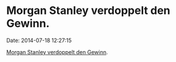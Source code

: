 Morgan Stanley verdoppelt den Gewinn.
=====================================

Date: 2014-07-18 12:27:15

[Morgan Stanley verdoppelt den
Gewinn](http://www.n-tv.de/wirtschaft/Morgan-Stanley-verdoppelt-den-Gewinn-article13232971.html).
